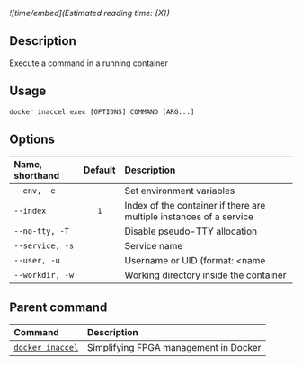 *![time/embed](Estimated reading time: {X})*

## Description

Execute a command in a running container

## Usage

```text
docker inaccel exec [OPTIONS] COMMAND [ARG...]
```

## Options

| Name, shorthand        | Default | Description                                                         |
| :--------------------- | :-----: | :------------------------------------------------------------------ |
| ` --env, -e `          |         | Set environment variables                                           |
| ` --index `            | ` 1 `   | Index of the container if there are multiple instances of a service |
| ` --no-tty, -T `       |         | Disable pseudo-TTY allocation                                       |
| ` --service, -s `      |         | Service name                                                        |
| ` --user, -u `         |         | Username or UID (format: <name|uid>[:<group|gid>])                  |
| ` --workdir, -w `      |         | Working directory inside the container                              |

## Parent command

| Command                        | Description                           |
| :----------------------------- | :------------------------------------ |
| [` docker inaccel `](index.md) | Simplifying FPGA management in Docker |
